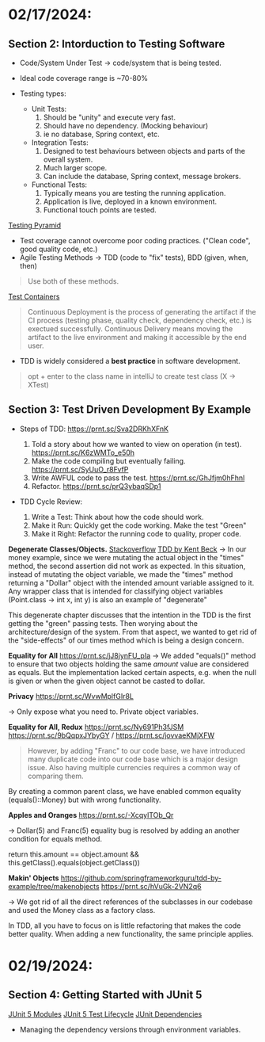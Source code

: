 # 02/17/2024:

## Section 2: Intorduction to Testing Software

* Code/System Under Test -> code/system that is being tested.
* Ideal code coverage range is ~70-80%

* Testing types:
    * Unit Tests:
        1. Should be "unity" and execute very fast.
        2. Should have no dependency. (Mocking behaviour)
        3. ie no database, Spring context, etc.
    * Integration Tests: 
        1. Designed to test behaviours between objects and parts of the overall system.
        2. Much larger scope.
        3. Can include the database, Spring context, message brokers.
    * Functional Tests:
        1. Typically means you are testing the running application.
        2. Application is live, deployed in a known environment.
        3. Functional touch points are tested.

[Testing Pyramid](https://prnt.sc/P1eLsoY5MbWd)

* Test coverage cannot overcome poor coding practices. ("Clean code", good quality code, etc.)
* Agile Testing Methods -> TDD (code to "fix" tests), BDD (given, when, then)
> Use both of these methods.

[Test Containers](https://prnt.sc/)

> Continuous Deployment is the process of generating the artifact if the CI process (testing phase, quality check, dependency check, etc.) is exectued successfully. Continuous Delivery means moving the artifact to the live environment and making it accessible by the end user. 

* TDD is widely considered a **best practice** in software development.

> opt + enter to the class name in intelliJ to create test class (X -> XTest)


## Section 3: Test Driven Development By Example

* Steps of TDD: https://prnt.sc/Sva2DRKhXFnK
    1. Told a story about how we wanted to view on operation (in test). https://prnt.sc/K6zWMTo_e50h
    2. Make the code compiling but eventually failing. https://prnt.sc/SyUuO_r8FvfP
    3. Write AWFUL code to pass the test. https://prnt.sc/GhJfjm0hFhnl
    4. Refactor. https://prnt.sc/prQ3ybaqSDp1
    
* TDD Cycle Review:
    1. Write a Test: Think about how the code should work.
    2. Make it Run: Quickly get the code working. Make the test "Green"
    3. Make it Right: Refactor the running code to quality, proper code.
    
**Degenerate Classes/Objects.** 
[Stackoverflow](https://stackoverflow.com/a/24382345/15258184)
[TDD by Kent Beck](https://dev.to/edgenard/chapter-2-degenerate-objects-1mgj)
-> In our money example, since we were mutating the actual object in the "times" method, the second assertion did not work as expected. In this situation, instead of mutating the object variable, we made the "times" method returning a "Dollar" object with the intended amount variable assigned to it. Any wrapper class that is intended for classifying object variables (Point.class -> int x, int y) is also an example of "degenerate"

This degenerate chapter discusses that the intention in the TDD is the first getting the "green" passing tests. Then worying about the architecture/design of the system. From that aspect, we wanted to get rid of the "side-effects" of our times method which is being a design concern.

**Equality for All** 
https://prnt.sc/jJ8jynFU_pIa
-> We added "equals()" method to ensure that two objects holding the same _amount_ value are considered as equals. But the implementation lacked certain aspects, e.g. when the null is given or when the given object cannot be casted to dollar.


**Privacy**
https://prnt.sc/WvwMplfGIr8L

-> Only expose what you need to. Private object variables.


**Equality for All, Redux**
https://prnt.sc/Ny691Ph3fJSM
https://prnt.sc/9bQqpxJYbyGY / https://prnt.sc/jovvaeKMjXFW

> However, by adding "Franc" to our code base, we have introduced many duplicate code into our code base which is a major design issue. Also having multiple currencies requires a common way of comparing them.

By creating a common parent class, we have enabled common equality (equals()::Money) but with wrong functionality.


**Apples and Oranges**
https://prnt.sc/-XcqylTOb_Qr

-> Dollar(5) and Franc(5) equality bug is resolved by adding an another condition for equals method. 

return this.amount == object.amount && this.getClass().equals(object.getClass())


**Makin' Objects**
https://github.com/springframeworkguru/tdd-by-example/tree/makenobjects
https://prnt.sc/hVuGk-2VN2q6

-> We got rid of all the direct references of the subclasses in our codebase and used the Money class as a factory class.

In TDD, all you have to focus on is little refactoring that makes the code better quality. When adding a new functionality, the same principle applies. 


# 02/19/2024:

## Section 4: Getting Started with JUnit 5

[JUnit 5 Modules](https://prnt.sc/kWVvjRYrwd81)
[JUnit 5 Test Lifecycle](https://prnt.sc/JlsRmDT0KNal)
[JUnit Dependencies](https://prnt.sc/uhyJC8bYl0FU)
* Managing the dependency versions through environment variables.



